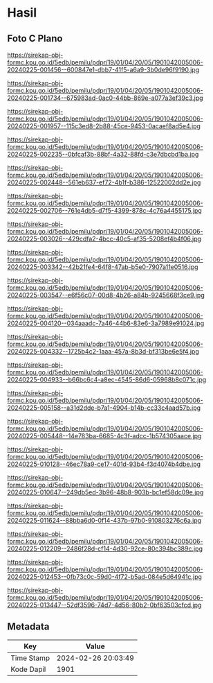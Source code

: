 # Hasil

## Foto C Plano

https://sirekap-obj-formc.kpu.go.id/5edb/pemilu/pdpr/19/01/04/20/05/1901042005006-20240225-001456--600847e1-dbb7-41f5-a6a9-3b0de96f9190.jpg

https://sirekap-obj-formc.kpu.go.id/5edb/pemilu/pdpr/19/01/04/20/05/1901042005006-20240225-001734--675983ad-0ac0-44bb-869e-a077a3ef39c3.jpg

https://sirekap-obj-formc.kpu.go.id/5edb/pemilu/pdpr/19/01/04/20/05/1901042005006-20240225-001957--115c3ed8-2b88-45ce-9453-0acaef8ad5e4.jpg

https://sirekap-obj-formc.kpu.go.id/5edb/pemilu/pdpr/19/01/04/20/05/1901042005006-20240225-002235--0bfcaf3b-88bf-4a32-88fd-c3e7dbcbd1ba.jpg

https://sirekap-obj-formc.kpu.go.id/5edb/pemilu/pdpr/19/01/04/20/05/1901042005006-20240225-002448--561eb637-ef72-4b1f-b386-12522002dd2e.jpg

https://sirekap-obj-formc.kpu.go.id/5edb/pemilu/pdpr/19/01/04/20/05/1901042005006-20240225-002706--761e4db5-d7f5-4399-878c-4c76a4455175.jpg

https://sirekap-obj-formc.kpu.go.id/5edb/pemilu/pdpr/19/01/04/20/05/1901042005006-20240225-003026--429cdfa2-4bcc-40c5-af35-5208ef4b4f06.jpg

https://sirekap-obj-formc.kpu.go.id/5edb/pemilu/pdpr/19/01/04/20/05/1901042005006-20240225-003342--42b21fe4-64f8-47ab-b5e0-7907a11e0516.jpg

https://sirekap-obj-formc.kpu.go.id/5edb/pemilu/pdpr/19/01/04/20/05/1901042005006-20240225-003547--e6f56c07-00d8-4b26-a84b-9245668f3ce9.jpg

https://sirekap-obj-formc.kpu.go.id/5edb/pemilu/pdpr/19/01/04/20/05/1901042005006-20240225-004120--034aaadc-7a46-44b6-83e6-3a7989e91024.jpg

https://sirekap-obj-formc.kpu.go.id/5edb/pemilu/pdpr/19/01/04/20/05/1901042005006-20240225-004332--1725b4c2-1aaa-457a-8b3d-bf313be6e5f4.jpg

https://sirekap-obj-formc.kpu.go.id/5edb/pemilu/pdpr/19/01/04/20/05/1901042005006-20240225-004933--b66bc6c4-a8ec-4545-86d6-05968b8c071c.jpg

https://sirekap-obj-formc.kpu.go.id/5edb/pemilu/pdpr/19/01/04/20/05/1901042005006-20240225-005158--a31d2dde-b7a1-4904-b14b-cc33c4aad57b.jpg

https://sirekap-obj-formc.kpu.go.id/5edb/pemilu/pdpr/19/01/04/20/05/1901042005006-20240225-005448--14e783ba-6685-4c3f-adcc-1b574305aace.jpg

https://sirekap-obj-formc.kpu.go.id/5edb/pemilu/pdpr/19/01/04/20/05/1901042005006-20240225-010128--46ec78a9-ce17-401d-93b4-f3d4074b4dbe.jpg

https://sirekap-obj-formc.kpu.go.id/5edb/pemilu/pdpr/19/01/04/20/05/1901042005006-20240225-010647--249db5ed-3b96-48b8-903b-bc1ef58dc09e.jpg

https://sirekap-obj-formc.kpu.go.id/5edb/pemilu/pdpr/19/01/04/20/05/1901042005006-20240225-011624--88bba6d0-0f14-437b-97b0-910803276c6a.jpg

https://sirekap-obj-formc.kpu.go.id/5edb/pemilu/pdpr/19/01/04/20/05/1901042005006-20240225-012209--2486f28d-cf14-4d30-92ce-80c394bc389c.jpg

https://sirekap-obj-formc.kpu.go.id/5edb/pemilu/pdpr/19/01/04/20/05/1901042005006-20240225-012453--0fb73c0c-59d0-4f72-b5ad-084e5d64941c.jpg

https://sirekap-obj-formc.kpu.go.id/5edb/pemilu/pdpr/19/01/04/20/05/1901042005006-20240225-013447--52df3596-74d7-4d56-80b2-0bf63503cfcd.jpg


## Metadata

| Key        | Value               |
| ---------- | ------------------- |
| Time Stamp | 2024-02-26 20:03:49 |
| Kode Dapil | 1901                |



